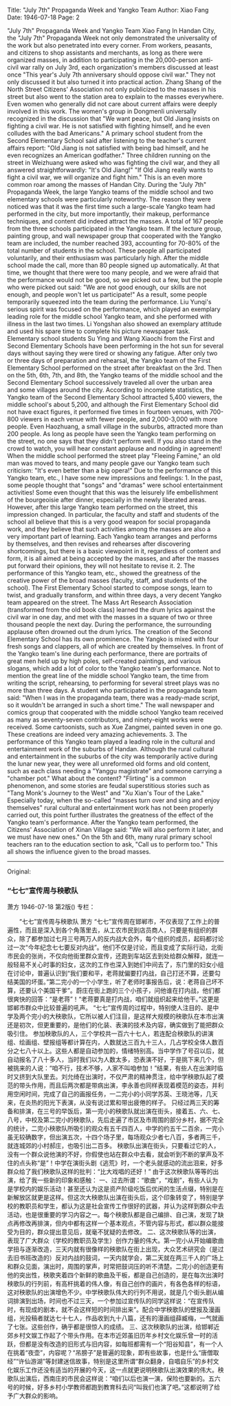 Title: "July 7th" Propaganda Week and Yangko Team
Author: Xiao Fang
Date: 1946-07-18
Page: 2

"July 7th" Propaganda Week and Yangko Team
    Xiao Fang
    In Handan City, the "July 7th" Propaganda Week not only demonstrated the universality of the work but also penetrated into every corner. From workers, peasants, and citizens to shop assistants and merchants, as long as there were organized masses, in addition to participating in the 20,000-person anti-civil war rally on July 3rd, each organization's members discussed at least once "This year's July 7th anniversary should oppose civil war." They not only discussed it but also turned it into practical action. Zhang Shang of the North Street Citizens' Association not only publicized to the masses in his street but also went to the station area to explain to the masses everywhere. Even women who generally did not care about current affairs were deeply involved in this work. The women's group in Dongmenli universally recognized in the discussion that "We want peace, but Old Jiang insists on fighting a civil war. He is not satisfied with fighting himself, and he even colludes with the bad Americans." A primary school student from the Second Elementary School said after listening to the teacher's current affairs report: "Old Jiang is not satisfied with being bad himself, and he even recognizes an American godfather." Three children running on the street in Weizhuang were asked who was fighting the civil war, and they all answered straightforwardly: "It's Old Jiang!" "If Old Jiang really wants to fight a civil war, we will organize and fight him." This is an even more common roar among the masses of Handan City.
    During the "July 7th" Propaganda Week, the large Yangko teams of the middle school and two elementary schools were particularly noteworthy. The reason they were noticed was that it was the first time such a large-scale Yangko team had performed in the city, but more importantly, their makeup, performance techniques, and content did indeed attract the masses.
    A total of 167 people from the three schools participated in the Yangko team. If the lecture group, painting group, and wall newspaper group that cooperated with the Yangko team are included, the number reached 393, accounting for 70-80% of the total number of students in the school. These people all participated voluntarily, and their enthusiasm was particularly high. After the middle school made the call, more than 80 people signed up automatically. At that time, we thought that there were too many people, and we were afraid that the performance would not be good, so we picked out a few, but the people who were picked out said: "We are not good enough, our skills are not enough, and people won't let us participate!" As a result, some people temporarily squeezed into the team during the performance. Liu Yunqi's serious spirit was focused on the performance, which played an exemplary leading role for the middle school Yangko team, and she performed with illness in the last two times. Li Yongshan also showed an exemplary attitude and used his spare time to complete his picture newspaper task. Elementary school students Su Ying and Wang Xiaochi from the First and Second Elementary Schools have been performing in the hot sun for several days without saying they were tired or showing any fatigue.
    After only two or three days of preparation and rehearsal, the Yangko team of the First Elementary School performed on the street after breakfast on the 3rd. Then on the 5th, 6th, 7th, and 8th, the Yangko teams of the middle school and the Second Elementary School successively traveled all over the urban area and some villages around the city. According to incomplete statistics, the Yangko team of the Second Elementary School attracted 5,400 viewers, the middle school's about 5,200, and although the First Elementary School did not have exact figures, it performed five times in fourteen venues, with 700-800 viewers in each venue with fewer people, and 2,000-3,000 with more people. Even Haozhuang, a small village in the suburbs, attracted more than 200 people.
    As long as people have seen the Yangko team performing on the street, no one says that they didn't perform well. If you also stand in the crowd to watch, you will hear constant applause and nodding in agreement! When the middle school performed the street play "Fleeing Famine," an old man was moved to tears, and many people gave our Yangko team such criticism: "It's even better than a big opera!"
    Due to the performance of this Yangko team, etc., I have some new impressions and feelings:
    1. In the past, some people thought that "songs" and "dramas" were school entertainment activities! Some even thought that this was the leisurely life embellishment of the bourgeoisie after dinner, especially in the newly liberated areas. However, after this large Yangko team performed on the street, this impression changed. In particular, the faculty and staff and students of the school all believe that this is a very good weapon for social propaganda work, and they believe that such activities among the masses are also a very important part of learning. Each Yangko team arranges and performs by themselves, and then revises and rehearses after discovering shortcomings, but there is a basic viewpoint in it, regardless of content and form, it is all aimed at being accepted by the masses, and after the masses put forward their opinions, they will not hesitate to revise it.
    2. The performance of this Yangko team, etc., showed the greatness of the creative power of the broad masses (faculty, staff, and students of the school). The First Elementary School started to compose songs, learn to twist, and gradually transform, and within three days, a very decent Yangko team appeared on the street. The Mass Art Research Association (transformed from the old book class) learned the drum lyrics against the civil war in one day, and met with the masses in a square of two or three thousand people the next day. During the performance, the surrounding applause often drowned out the drum lyrics. The creation of the Second Elementary School has its own prominence. The Yangko is mixed with four fresh songs and clappers, all of which are created by themselves. In front of the Yangko team's line during each performance, there are portraits of great men held up by high poles, self-created paintings, and various slogans, which add a lot of color to the Yangko team's performance. Not to mention the great line of the middle school Yangko team, the time from writing the script, rehearsing, to performing for several street plays was no more than three days. A student who participated in the propaganda team said: "When I was in the propaganda team, there was a ready-made script, so it wouldn't be arranged in such a short time." The wall newspaper and comics group that cooperated with the middle school Yangko team received as many as seventy-seven contributors, and ninety-eight works were received. Some cartoonists, such as Xue Zangmei, painted seven in one go. These creations are indeed very amazing achievements.
    3. The performance of this Yangko team played a leading role in the cultural and entertainment work of the suburbs of Handan. Although the rural cultural and entertainment in the suburbs of the city was temporarily active during the lunar new year, they were all unreformed old forms and old content, such as each class needing a "Yanggu magistrate" and someone carrying a "chamber pot." What about the content? "Flirting" is a common phenomenon, and some stories are feudal superstitious stories such as "Tang Monk's Journey to the West" and "Xu Xian's Tour of the Lake." Especially today, when the so-called "masses turn over and sing and enjoy themselves" rural cultural and entertainment work has not been properly carried out, this point further illustrates the greatness of the effect of the Yangko team's performance. After the Yangko team performed, the Citizens' Association of Xinan Village said: "We will also perform it later, and we must have new ones." On the 5th and 6th, many rural primary school teachers ran to the education section to ask, "Call us to perform too." This all shows the influence given to the broad masses.



<hr /> 

Original: 


### “七七”宣传周与秧歌队
萧方
1946-07-18
第2版()
专栏：

　　“七七”宣传周与秧歌队
    萧方
    “七七”宣传周在邯郸市，不仅表现了工作上的普遍性，而且是深入到各个角落里去，从工农市民到店员商人，只要是有组织的群众，除了都参加过七月三号两万人的反内战大会外，每个组织的成员，起码都讨论过一次“今年纪念七七要反对内战”。他们不仅是讨论，而且变成了实际行动，北街市民会的张尚，不仅向他街里群众宣传，还跑到车站区去到处给群众解释，就连一般轻易不关心时事的妇女，这次的工作也深入到她们中间去了，东门里的妇女小组在讨论中，普遍认识到“我们要和平，老蒋就偏要打内战，自己打还不算，还要勾结美国的坏蛋。”第二完小的一个小学生，听了老师时事报告后，说：老蒋自己坏不算，还要认个美国干爹”。蔚庄在街上跑的三个小孩子，问他谁在打内战，他们都很爽快的回答：“是老蒋”！“老蒋要真是打内战，咱们就组织起来给他干。”这更是邯郸市群众中比较普遍的吼声。
    “七七”宣传周的过程中，特别使人注目的、是中学及两个完小的大秧歌队，它所以被人们注目，是这样大规模的秧歌队在本市出演还是初次，但更重要的，是他们的化装、表演的技术及内容，确实做到了能把群众吸引住。
    参加秧歌队的人，三个学校共一百六十七人，若连配合秧歌队的讲演组、绘画组、壁报组等都计算在内，人数就达三百九十三人，几占学校全体人数百分之七八十以上。这些人都是自动参加的，情绪特别高。当中学作了号召以后，就自动报名了八十多人，当时我们以为人数太多，恐表演不好，于是挑下来几个，但被挑来的人说：“咱不行，技术不够，人家不叫咱参加！”结果，有些人在出演时临时又挤到大队里去。刘允绮在出演时，不仅严肃的精神贯注，给中学秧歌队起了模范的带头作用，而且后两次都是带病出演，李永善也同样表现着模范的姿态，并利用空闲时间，完成了自己的画报任务，一二完小的小同学苏英、王晓池等，几天来，在炎热的阳光下表演，从没有说过累和带出疲倦的样子。
    只经过两三天的筹备和排演，在三号的早饭后，第一完小的秧歌队就出演在街头，接着五、六、七、八号，中校及第二完小的秧歌队，先后走遍了市区及市周围的部分乡村，据不完全的统计，二完小秧歌队所吸引的观众有五千四百人，中学的约五千二百余，一完小虽无较确数字，但出演五次，十四个场子里，每场观众少者七八百，多者两三千，就连城郊的小村郝庄，也吸引出二百多。
    秧歌队出演在街头，只要看过它的人，没有一个群众说他演的不好，你假使也站在群众中去看，就会听到不断的掌声及不住的点头称“是”！中学在演街头剧《逃荒》时，一个老头就感动的流出泪来，好多群众给了我们秧歌队这样的批判：“比大戏唱的还好！”
    由于这次秧歌队等等的出演，给了我一些新的印象和感触：
    一、过去所谓：“歌曲”，“戏剧”，有些人认为是学校内的娱乐活动！甚至还认为这是资产阶级吃饭后优闲的生活点缀，特别是在新解放区就更是这样。但这次大秧歌队出演在街头后，这个印象转变了，特别是学校的教职员和学生，都认为这是社会宣传工作很好的武器，并认为这样到群众中去活动，也是很重要的学习内容之一。每个秧歌队都是自己编排、自己演，发现了缺点再修改再排演，但内中都有这样一个基本观点，不管内容与形式，都以群众能接受为目的，群众提出意见后，就毫不犹疑的去修改。
    二、这次秧歌队等的出演，表现了广大群众（学校的教职员及学生）创作力量的伟大。第一完小从开始编歌曲学扭与逐渐改造，三天内就有很像样的秧歌队在街上出现，大众艺术研究会（是过去旧书班改造的）反对内战的鼓词，一天内就学会，第二天就在两三千人的广场上和群众见面，演出时，周围的掌声，时常把鼓词压的听不清楚。二完小的创造更有他的突出性，秧歌夹着四个新鲜的歌曲及干板，都是自己创造的，是在每次出演时秧歌队的行列前，有高杆挑着的伟人像，有自己创作的画片，有各色各样的标语，这对秧歌队的出演增色不少。中学秧歌队伟大的行列不用说，就是几个街头剧从编词排演到出场，时间也不过三天，一个参加过宣传队的同学这样说：“在宣传队时，有现成的剧本，就不会这样短的时间排出来”。配合中学秧歌队的壁报及漫画组，光投稿者就达七十七人，作品收到九十八篇，还有的漫画组薛臧梅，一气就画了七张。这些创作，确乎都是很惊人的成绩。
    三、这次秧歌队的出演，给邯郸近郊乡村文娱工作起了个带头作用。在本市近郊虽旧历年乡村文化娱乐曾一时的活跃，但都是没有改造的旧形式与旧内容，如每班都需有一个“阳谷知县”，有一个人在挑着“夜壶”，内容呢？“吊膀子”是普遍的现象，即有些故事，也是什么“唐僧取经”“许仙游湖”等封建迷信故事，特别是这里所谓“群众翻身，自唱自乐”的乡村文化娱乐工作还没有适当的开展的今天，这一点就更说明秧歌队出演效果的伟大。秧歌队出演后，西南庄的市民会这样说：“咱们以后也演一演，保险也要新的。五六号的时候，好多乡村小学教师都跑到教育科去问“叫我们也演了吧。”这都说明了给予广大群众的影响。
